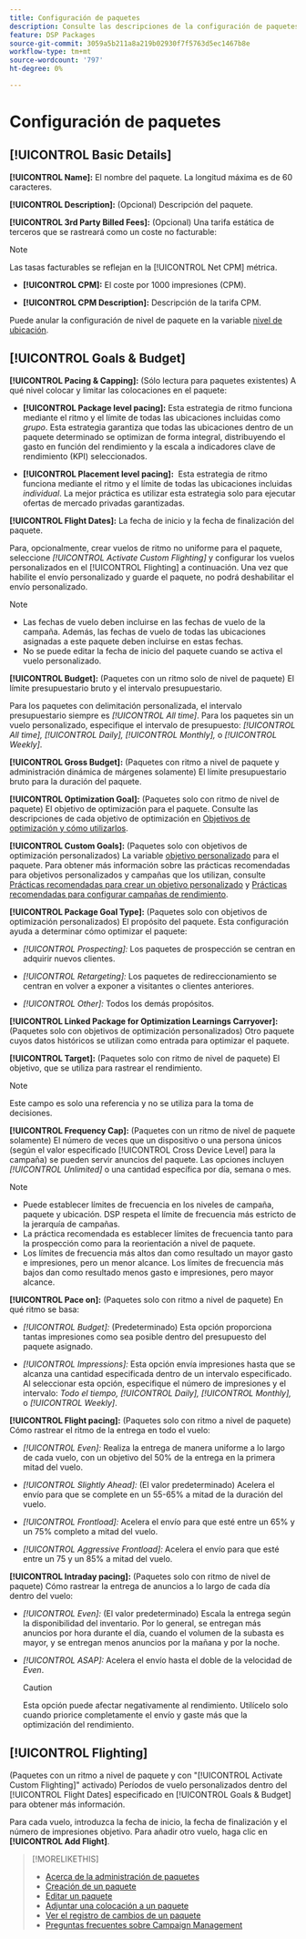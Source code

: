```yaml
---
title: Configuración de paquetes
description: Consulte las descripciones de la configuración de paquetes disponible.
feature: DSP Packages
source-git-commit: 3059a5b211a8a219b02930f7f5763d5ec1467b8e
workflow-type: tm+mt
source-wordcount: '797'
ht-degree: 0%

---
```


# Configuración de paquetes

## [!UICONTROL Basic Details]

**[!UICONTROL Name]:** El nombre del paquete. La longitud máxima es de 60 caracteres.

**[!UICONTROL Description]:** (Opcional) Descripción del paquete.

**[!UICONTROL 3rd Party Billed Fees]:** (Opcional) Una tarifa estática de terceros que se rastreará como un coste no facturable:

>[!NOTE]
>
>Las tasas facturables se reflejan en la [!UICONTROL Net CPM] métrica.
* **[!UICONTROL CPM]:** El coste por 1000 impresiones (CPM).

* **[!UICONTROL CPM Description]:** Descripción de la tarifa CPM.

Puede anular la configuración de nivel de paquete en la variable [nivel de ubicación](/help/dsp/campaign-management/placements/placement-settings.md).

## [!UICONTROL Goals & Budget]

**[!UICONTROL Pacing & Capping]:** (Sólo lectura para paquetes existentes) A qué nivel colocar y limitar las colocaciones en el paquete:

* **[!UICONTROL Package level pacing]:** Esta estrategia de ritmo funciona mediante el ritmo y el límite de todas las ubicaciones incluidas como *grupo*. Esta estrategia garantiza que todas las ubicaciones dentro de un paquete determinado se optimizan de forma integral, distribuyendo el gasto en función del rendimiento y la escala a indicadores clave de rendimiento (KPI) seleccionados.

* **[!UICONTROL Placement level pacing]:**  Esta estrategia de ritmo funciona mediante el ritmo y el límite de todas las ubicaciones incluidas *individual*. La mejor práctica es utilizar esta estrategia solo para ejecutar ofertas de mercado privadas garantizadas.

**[!UICONTROL Flight Dates]:** La fecha de inicio y la fecha de finalización del paquete.

Para, opcionalmente, crear vuelos de ritmo no uniforme para el paquete, seleccione *[!UICONTROL *Activate Custom Flighting]** y configurar los vuelos personalizados en el [!UICONTROL Flighting] a continuación. Una vez que habilite el envío personalizado y guarde el paquete, no podrá deshabilitar el envío personalizado.

>[!NOTE]
>
>* Las fechas de vuelo deben incluirse en las fechas de vuelo de la campaña. Además, las fechas de vuelo de todas las ubicaciones asignadas a este paquete deben incluirse en estas fechas.
> * No se puede editar la fecha de inicio del paquete cuando se activa el vuelo personalizado.


**[!UICONTROL Budget]:** (Paquetes con un ritmo solo de nivel de paquete) El límite presupuestario bruto y el intervalo presupuestario.

Para los paquetes con delimitación personalizada, el intervalo presupuestario siempre es *[!UICONTROL All time]*. Para los paquetes sin un vuelo personalizado, especifique el intervalo de presupuesto: *[!UICONTROL All time],* *[!UICONTROL Daily],* *[!UICONTROL Monthly],* o *[!UICONTROL Weekly]*.

**[!UICONTROL Gross Budget]:** (Paquetes con ritmo a nivel de paquete y administración dinámica de márgenes solamente) El límite presupuestario bruto para la duración del paquete.

**[!UICONTROL Optimization Goal]:** (Paquetes solo con ritmo de nivel de paquete) El objetivo de optimización para el paquete. Consulte las descripciones de cada objetivo de optimización en [Objetivos de optimización y cómo utilizarlos](/help/dsp/optimization/optimization-goals.md).

**[!UICONTROL Custom Goals]:** (Paquetes solo con objetivos de optimización personalizados) La variable [objetivo personalizado](/help/dsp/optimization/custom-goal-about.md) para el paquete. Para obtener más información sobre las prácticas recomendadas para objetivos personalizados y campañas que los utilizan, consulte  [Prácticas recomendadas para crear un objetivo personalizado](/help/dsp/optimization/custom-goal-best-practices.md) y [Prácticas recomendadas para configurar campañas de rendimiento](/help/dsp/optimization/campaign-best-practices-performance.md).

**[!UICONTROL Package Goal Type]:** (Paquetes solo con objetivos de optimización personalizados) El propósito del paquete. Esta configuración ayuda a determinar cómo optimizar el paquete:

* *[!UICONTROL Prospecting]:* Los paquetes de prospección se centran en adquirir nuevos clientes.

* *[!UICONTROL Retargeting]:* Los paquetes de redireccionamiento se centran en volver a exponer a visitantes o clientes anteriores.

* *[!UICONTROL Other]:* Todos los demás propósitos.

**[!UICONTROL Linked Package for Optimization Learnings Carryover]:** (Paquetes solo con objetivos de optimización personalizados) Otro paquete cuyos datos históricos se utilizan como entrada para optimizar el paquete.

**[!UICONTROL Target]:** (Paquetes solo con ritmo de nivel de paquete) El objetivo, que se utiliza para rastrear el rendimiento.

>[!NOTE]
>
>Este campo es solo una referencia y no se utiliza para la toma de decisiones.

**[!UICONTROL Frequency Cap]:** (Paquetes con un ritmo de nivel de paquete solamente) El número de veces que un dispositivo o una persona únicos (según el valor especificado [!UICONTROL Cross Device Level] para la campaña) se pueden servir anuncios del paquete. Las opciones incluyen *[!UICONTROL Unlimited]* o una cantidad específica por día, semana o mes.

>[!NOTE]
>
>* Puede establecer límites de frecuencia en los niveles de campaña, paquete y ubicación. DSP respeta el límite de frecuencia más estricto de la jerarquía de campañas.
>* La práctica recomendada es establecer límites de frecuencia tanto para la prospección como para la reorientación a nivel de paquete.
> * Los límites de frecuencia más altos dan como resultado un mayor gasto e impresiones, pero un menor alcance. Los límites de frecuencia más bajos dan como resultado menos gasto e impresiones, pero mayor alcance.


**[!UICONTROL Pace on]:** (Paquetes solo con ritmo a nivel de paquete) En qué ritmo se basa:

* *[!UICONTROL Budget]:* (Predeterminado) Esta opción proporciona tantas impresiones como sea posible dentro del presupuesto del paquete asignado.

* *[!UICONTROL Impressions]:* Esta opción envía impresiones hasta que se alcanza una cantidad especificada dentro de un intervalo especificado. Al seleccionar esta opción, especifique el número de impresiones y el intervalo: *Todo el tiempo,* *[!UICONTROL Daily],* *[!UICONTROL Monthly],* o *[!UICONTROL Weekly]*.

**[!UICONTROL Flight pacing]:** (Paquetes solo con ritmo a nivel de paquete) Cómo rastrear el ritmo de la entrega en todo el vuelo:

* *[!UICONTROL Even]:* Realiza la entrega de manera uniforme a lo largo de cada vuelo, con un objetivo del 50% de la entrega en la primera mitad del vuelo.

* *[!UICONTROL Slightly Ahead]:* (El valor predeterminado) Acelera el envío para que se complete en un 55-65% a mitad de la duración del vuelo.

* *[!UICONTROL Frontload]:* Acelera el envío para que esté entre un 65% y un 75% completo a mitad del vuelo.

* *[!UICONTROL Aggressive Frontload]:* Acelera el envío para que esté entre un 75 y un 85% a mitad del vuelo.

**[!UICONTROL Intraday pacing]:** (Paquetes solo con ritmo de nivel de paquete) Cómo rastrear la entrega de anuncios a lo largo de cada día dentro del vuelo:

* *[!UICONTROL Even]:* (El valor predeterminado) Escala la entrega según la disponibilidad del inventario. Por lo general, se entregan más anuncios por hora durante el día, cuando el volumen de la subasta es mayor, y se entregan menos anuncios por la mañana y por la noche.

* *[!UICONTROL ASAP]:* Acelera el envío hasta el doble de la velocidad de *Even*.

   >[!CAUTION]
   >
   >Esta opción puede afectar negativamente al rendimiento. Utilícelo solo cuando priorice completamente el envío y gaste más que la optimización del rendimiento.

## [!UICONTROL Flighting]

(Paquetes con un ritmo a nivel de paquete y con &quot;[!UICONTROL Activate Custom Flighting]&quot; activado) Períodos de vuelo personalizados dentro del [!UICONTROL Flight Dates] especificado en [!UICONTROL Goals & Budget] para obtener más información.

Para cada vuelo, introduzca la fecha de inicio, la fecha de finalización y el número de impresiones objetivo. Para añadir otro vuelo, haga clic en **[!UICONTROL Add Flight]**.

>[!MORELIKETHIS]
>
>* [Acerca de la administración de paquetes](package-about.md)
>* [Creación de un paquete](package-create.md)
>* [Editar un paquete](package-edit.md)
>* [Adjuntar una colocación a un paquete](package-attach-placement.md)
>* [Ver el registro de cambios de un paquete](package-change-log.md)
>* [Preguntas frecuentes sobre Campaign Management](/help/dsp/campaign-management/campaign-management-faq.md)

